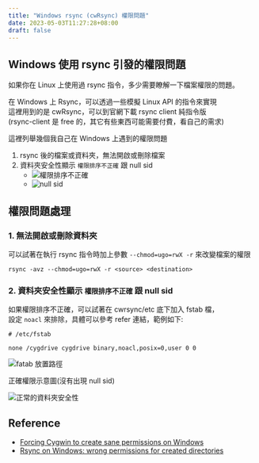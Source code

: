 ```yaml
---
title: "Windows rsync (cwRsync) 權限問題"
date: 2023-05-03T11:27:28+08:00
draft: false
---
```


## Windows 使用 rsync 引發的權限問題

如果你在 Linux 上使用過 rsync 指令，多少需要瞭解一下檔案權限的問題。  

在 Windows 上 Rsync，可以透過一些模擬 Linux API 的指令來實現  
這裡用到的是 cwRsync，可以到官網下載 rsync client 純指令版  
(rsync-client 是 free 的，其它有些東西可能需要付費，看自己的需求)

這裡列舉幾個我自己在 Windows 上遇到的權限問題

1. rsync 後的檔案或資料夾，無法開啟或刪除檔案
2. 資料夾安全性顯示 `權限排序不正確` 跟 null sid
   * ![權限排序不正確](https://fblog.ooopiz.com/images/2023/05/a001.png)
   * ![null sid](https://fblog.ooopiz.com/images/2023/05/a002.png)

## 權限問題處理

### 1. 無法開啟或刪除資料夾

可以試著在執行 rsync 指令時加上參數 `--chmod=ugo=rwX -r` 來改變檔案的權限

`rsync -avz --chmod=ugo=rwX -r <source> <destination>`

### 2. 資料夾安全性顯示 `權限排序不正確` 跟 null sid

如果權限排序不正確，可以試著在 cwrsync/etc 底下加入 fstab 檔，  
設定 `noacl` 來排除，具體可以參考 refer 連結，範例如下:

```
# /etc/fstab

none /cygdrive cygdrive binary,noacl,posix=0,user 0 0
```

![fatab 放置路徑](https://fblog.ooopiz.com/images/2023/05/a004.png)

正確權限示意圖(沒有出現 null sid)

![正常的資料夾安全性](https://fblog.ooopiz.com/images/2023/05/a003.png)


## Reference

* [Forcing Cygwin to create sane permissions on Windows](https://blog.dhampir.no/content/forcing-cygwin-to-create-sane-permissions-on-windows)
* [Rsync on Windows: wrong permissions for created directories](https://stackoverflow.com/questions/5798807/rsync-on-windows-wrong-permissions-for-created-directories)